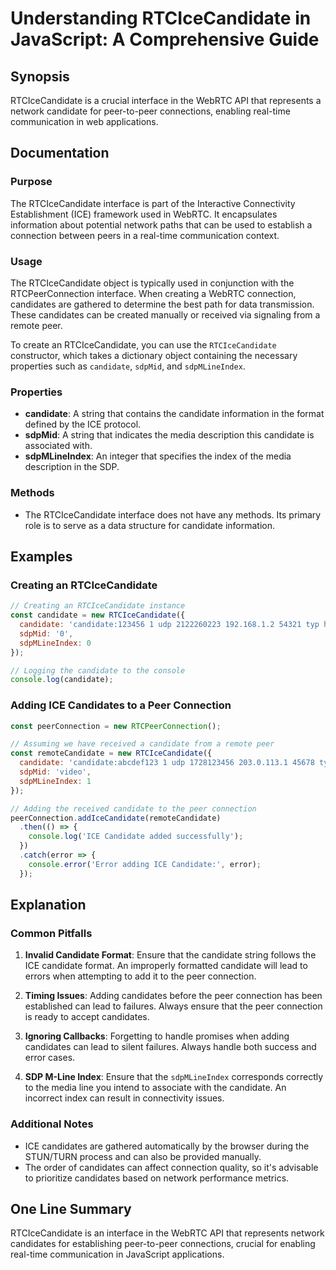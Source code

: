 <!--
Meta Description: # Understanding RTCIceCandidate in JavaScript: A Comprehensive Guide ## Synopsis RTCIceCandidate is a crucial interface in the WebRTC API that represe...
Meta Keywords: candidate, rtcicecandidate, peer, candidates, can
-->

# Understanding RTCIceCandidate in JavaScript: A Comprehensive Guide

## Synopsis
RTCIceCandidate is a crucial interface in the WebRTC API that represents a network candidate for peer-to-peer connections, enabling real-time communication in web applications.

## Documentation
### Purpose
The RTCIceCandidate interface is part of the Interactive Connectivity Establishment (ICE) framework used in WebRTC. It encapsulates information about potential network paths that can be used to establish a connection between peers in a real-time communication context.

### Usage
The RTCIceCandidate object is typically used in conjunction with the RTCPeerConnection interface. When creating a WebRTC connection, candidates are gathered to determine the best path for data transmission. These candidates can be created manually or received via signaling from a remote peer.

To create an RTCIceCandidate, you can use the `RTCIceCandidate` constructor, which takes a dictionary object containing the necessary properties such as `candidate`, `sdpMid`, and `sdpMLineIndex`.

### Properties
- **candidate**: A string that contains the candidate information in the format defined by the ICE protocol.
- **sdpMid**: A string that indicates the media description this candidate is associated with.
- **sdpMLineIndex**: An integer that specifies the index of the media description in the SDP.

### Methods
- The RTCIceCandidate interface does not have any methods. Its primary role is to serve as a data structure for candidate information.

## Examples
### Creating an RTCIceCandidate
```javascript
// Creating an RTCIceCandidate instance
const candidate = new RTCIceCandidate({
  candidate: 'candidate:123456 1 udp 2122260223 192.168.1.2 54321 typ host',
  sdpMid: '0',
  sdpMLineIndex: 0
});

// Logging the candidate to the console
console.log(candidate);
```

### Adding ICE Candidates to a Peer Connection
```javascript
const peerConnection = new RTCPeerConnection();

// Assuming we have received a candidate from a remote peer
const remoteCandidate = new RTCIceCandidate({
  candidate: 'candidate:abcdef123 1 udp 1728123456 203.0.113.1 45678 typ srflx',
  sdpMid: 'video',
  sdpMLineIndex: 1
});

// Adding the received candidate to the peer connection
peerConnection.addIceCandidate(remoteCandidate)
  .then(() => {
    console.log('ICE Candidate added successfully');
  })
  .catch(error => {
    console.error('Error adding ICE Candidate:', error);
  });
```

## Explanation
### Common Pitfalls
1. **Invalid Candidate Format**: Ensure that the candidate string follows the ICE candidate format. An improperly formatted candidate will lead to errors when attempting to add it to the peer connection.
  
2. **Timing Issues**: Adding candidates before the peer connection has been established can lead to failures. Always ensure that the peer connection is ready to accept candidates.

3. **Ignoring Callbacks**: Forgetting to handle promises when adding candidates can lead to silent failures. Always handle both success and error cases.

4. **SDP M-Line Index**: Ensure that the `sdpMLineIndex` corresponds correctly to the media line you intend to associate with the candidate. An incorrect index can result in connectivity issues.

### Additional Notes
- ICE candidates are gathered automatically by the browser during the STUN/TURN process and can also be provided manually.
- The order of candidates can affect connection quality, so it's advisable to prioritize candidates based on network performance metrics.

## One Line Summary
RTCIceCandidate is an interface in the WebRTC API that represents network candidates for establishing peer-to-peer connections, crucial for enabling real-time communication in JavaScript applications.